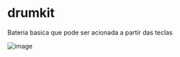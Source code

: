 # drumkit

Bateria basica que pode ser acionada a partir das teclas

![image](https://user-images.githubusercontent.com/102698359/180553904-e08df91f-e926-433a-910c-9ac100653c5d.png)


